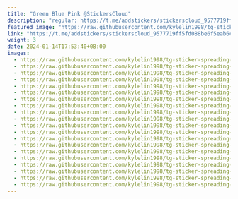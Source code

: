 ```yaml
---
title: "Green Blue Pink @StickersCloud"
description: "regular: https://t.me/addstickers/stickerscloud_9577719ff5fd088be6f5eab6c_910_by_StickersCloud_Bot"
featured_image: "https://raw.githubusercontent.com/kylelin1998/tg-sticker-spreading-worldwide-images/main/img/e9617d93-b789-4a99-955c-f5ce4d510eea.jpg"
link: "https://t.me/addstickers/stickerscloud_9577719ff5fd088be6f5eab6c_910_by_StickersCloud_Bot"
weight: 3
date: 2024-01-14T17:53:40+08:00
images:
  - https://raw.githubusercontent.com/kylelin1998/tg-sticker-spreading-worldwide-images/main/img/e9617d93-b789-4a99-955c-f5ce4d510eea.jpg
  - https://raw.githubusercontent.com/kylelin1998/tg-sticker-spreading-worldwide-images/main/img/848b17c1-4efd-4f48-91d7-4712f44270ac.jpg
  - https://raw.githubusercontent.com/kylelin1998/tg-sticker-spreading-worldwide-images/main/img/bbbc86f5-c872-4756-bc9f-23f6791b7e3a.jpg
  - https://raw.githubusercontent.com/kylelin1998/tg-sticker-spreading-worldwide-images/main/img/6993ce37-9860-4e18-baf0-d9464948926a.jpg
  - https://raw.githubusercontent.com/kylelin1998/tg-sticker-spreading-worldwide-images/main/img/3c53b8c1-a13a-40a7-84bb-c40d85a82a37.jpg
  - https://raw.githubusercontent.com/kylelin1998/tg-sticker-spreading-worldwide-images/main/img/ce4b0b98-d149-4dce-8f0d-ef1b2b4220bb.jpg
  - https://raw.githubusercontent.com/kylelin1998/tg-sticker-spreading-worldwide-images/main/img/5805d24a-6449-4468-911f-70da11ea8d72.jpg
  - https://raw.githubusercontent.com/kylelin1998/tg-sticker-spreading-worldwide-images/main/img/0949f1e2-13e0-49f8-bbc9-181960372056.jpg
  - https://raw.githubusercontent.com/kylelin1998/tg-sticker-spreading-worldwide-images/main/img/0fba215c-c555-4210-9d56-c9e8221c5d60.jpg
  - https://raw.githubusercontent.com/kylelin1998/tg-sticker-spreading-worldwide-images/main/img/7a3ebaf7-1820-4376-b986-225d940ffc3a.jpg
  - https://raw.githubusercontent.com/kylelin1998/tg-sticker-spreading-worldwide-images/main/img/e44e365d-9415-4896-9cbb-24c4e8109453.jpg
  - https://raw.githubusercontent.com/kylelin1998/tg-sticker-spreading-worldwide-images/main/img/a8d5af54-7dbe-4a27-9418-affd6982aec8.jpg
  - https://raw.githubusercontent.com/kylelin1998/tg-sticker-spreading-worldwide-images/main/img/60e549f4-f969-44a6-abfd-04ef0408a3bb.jpg
  - https://raw.githubusercontent.com/kylelin1998/tg-sticker-spreading-worldwide-images/main/img/27848cf1-b856-44ac-958f-1d02f75f70ce.jpg
  - https://raw.githubusercontent.com/kylelin1998/tg-sticker-spreading-worldwide-images/main/img/fb30461c-8530-45a0-abbb-64e212f68946.jpg
  - https://raw.githubusercontent.com/kylelin1998/tg-sticker-spreading-worldwide-images/main/img/2c33f5ef-873c-428c-8d9f-88abfcdcb003.jpg
  - https://raw.githubusercontent.com/kylelin1998/tg-sticker-spreading-worldwide-images/main/img/aac15334-0ba0-42b6-8fd9-1a943be354c2.jpg
  - https://raw.githubusercontent.com/kylelin1998/tg-sticker-spreading-worldwide-images/main/img/d32c3d5b-9ae0-4cfe-9f86-089edf7610b8.jpg
  - https://raw.githubusercontent.com/kylelin1998/tg-sticker-spreading-worldwide-images/main/img/45e2e35a-8016-4e1e-a95f-eaff43a750fe.jpg
  - https://raw.githubusercontent.com/kylelin1998/tg-sticker-spreading-worldwide-images/main/img/9dc48b12-e5ef-465c-bc81-755afb3fc5be.jpg
---
```


